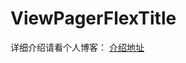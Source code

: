 # ViewPagerFlexTitle

详细介绍请看个人博客：
[介绍地址](https://sing1.github.io/categories/Android/2017/09/12/viewpager_flex_title)
